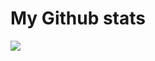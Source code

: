 # My Github stats


![](https://github-readme-stats.vercel.app/api/top-langs/?username=naveenpatti4&layout=compact)
